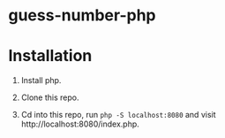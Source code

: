 # guess-number-php

# Installation

1. Install php.

2. Clone this repo.

3. Cd into this repo, run `php -S localhost:8080` and visit http://localhost:8080/index.php.

